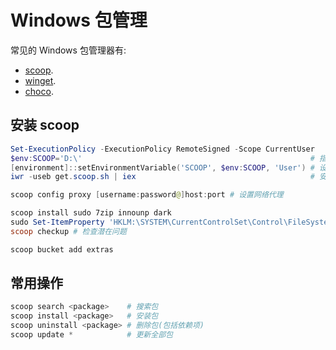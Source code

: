 # Windows 包管理

常见的 Windows 包管理器有:  

- [scoop](https://github.com/ScoopInstaller/Scoop).
- [winget](https://github.com/microsoft/winget-cli).
- [choco](https://github.com/chocolatey/choco).

## 安装 scoop

```ps1
Set-ExecutionPolicy -ExecutionPolicy RemoteSigned -Scope CurrentUser
$env:SCOOP='D:\'                                                   # 指定安装路径, 直接在此路径下安装
[environment]::setEnvironmentVariable('SCOOP', $env:SCOOP, 'User') # 设置环境变量
iwr -useb get.scoop.sh | iex                                       # 安装 scoop

scoop config proxy [username:password@]host:port # 设置网络代理

scoop install sudo 7zip innounp dark
sudo Set-ItemProperty 'HKLM:\SYSTEM\CurrentControlSet\Control\FileSystem' -Name 'LongPathsEnabled' -Value 1
scoop checkup # 检查潜在问题

scoop bucket add extras
```

## 常用操作

```ps1
scoop search <package>    # 搜索包
scoop install <package>   # 安装包
scoop uninstall <package> # 删除包(包括依赖项)
scoop update *            # 更新全部包
```
